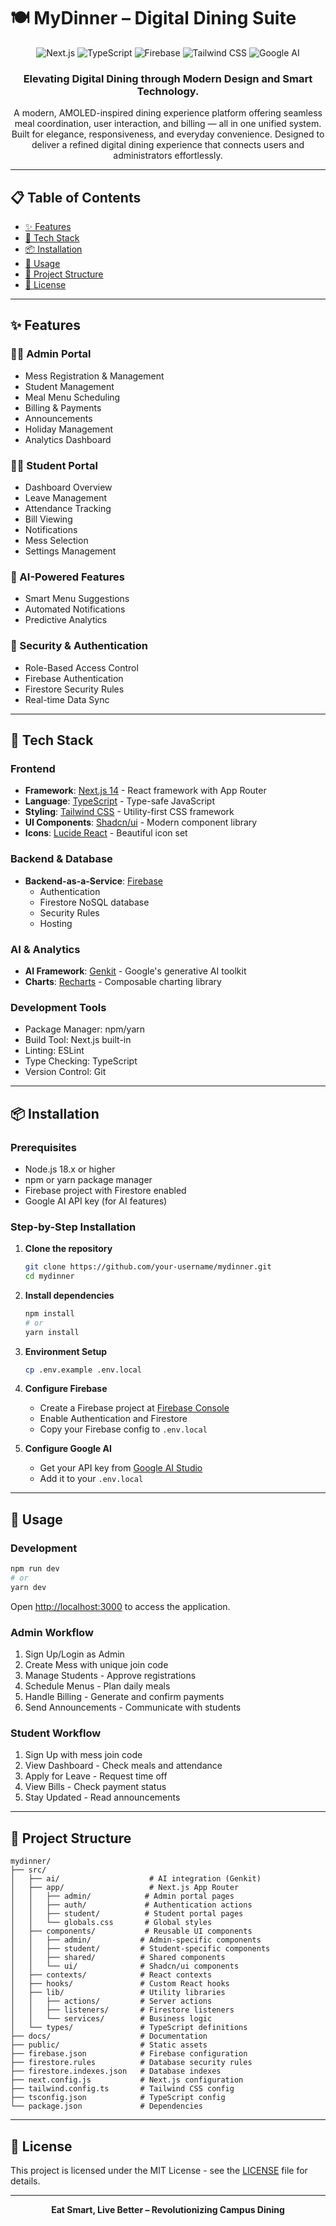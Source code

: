 # 🍽️ MyDinner – Digital Dining Suite

<div align="center">
  <img src="https://img.shields.io/badge/Next.js-000000?style=for-the-badge&logo=next.js&logoColor=white" alt="Next.js" />
  <img src="https://img.shields.io/badge/TypeScript-007ACC?style=for-the-badge&logo=typescript&logoColor=white" alt="TypeScript" />
  <img src="https://img.shields.io/badge/Firebase-FFCA28?style=for-the-badge&logo=firebase&logoColor=black" alt="Firebase" />
  <img src="https://img.shields.io/badge/Tailwind_CSS-38B2AC?style=for-the-badge&logo=tailwind-css&logoColor=white" alt="Tailwind CSS" />
  <img src="https://img.shields.io/badge/Google_AI-4285F4?style=for-the-badge&logo=google&logoColor=white" alt="Google AI" />
</div>

<div align="center">
  <h3>Elevating Digital Dining through Modern Design and Smart Technology.</h3>
  <p>A modern, AMOLED-inspired dining experience platform offering seamless meal coordination, user interaction, and billing — all in one unified system. Built for elegance, responsiveness, and everyday convenience. Designed to deliver a refined digital dining experience that connects users and administrators effortlessly.</p>
</div>

---

## 📋 Table of Contents

- [✨ Features](#-features)
- [🚀 Tech Stack](#-tech-stack)
- [📦 Installation](#-installation)
- [🚀 Usage](#-usage)
- [📁 Project Structure](#-project-structure)
- [📄 License](#-license)

---

## ✨ Features

### 👨‍💼 Admin Portal
- Mess Registration & Management
- Student Management
- Meal Menu Scheduling
- Billing & Payments
- Announcements
- Holiday Management
- Analytics Dashboard

### 👨‍🎓 Student Portal
- Dashboard Overview
- Leave Management
- Attendance Tracking
- Bill Viewing
- Notifications
- Mess Selection
- Settings Management

### 🤖 AI-Powered Features
- Smart Menu Suggestions
- Automated Notifications
- Predictive Analytics

### 🔐 Security & Authentication
- Role-Based Access Control
- Firebase Authentication
- Firestore Security Rules
- Real-time Data Sync

---

## 🚀 Tech Stack

### Frontend
- **Framework**: [Next.js 14](https://nextjs.org/) - React framework with App Router
- **Language**: [TypeScript](https://www.typescriptlang.org/) - Type-safe JavaScript
- **Styling**: [Tailwind CSS](https://tailwindcss.com/) - Utility-first CSS framework
- **UI Components**: [Shadcn/ui](https://ui.shadcn.com/) - Modern component library
- **Icons**: [Lucide React](https://lucide.dev/) - Beautiful icon set

### Backend & Database
- **Backend-as-a-Service**: [Firebase](https://firebase.google.com/)
  - Authentication
  - Firestore NoSQL database
  - Security Rules
  - Hosting

### AI & Analytics
- **AI Framework**: [Genkit](https://genkit.dev/) - Google's generative AI toolkit
- **Charts**: [Recharts](https://recharts.org/) - Composable charting library

### Development Tools
- Package Manager: npm/yarn
- Build Tool: Next.js built-in
- Linting: ESLint
- Type Checking: TypeScript
- Version Control: Git

---

## 📦 Installation

### Prerequisites
- Node.js 18.x or higher
- npm or yarn package manager
- Firebase project with Firestore enabled
- Google AI API key (for AI features)

### Step-by-Step Installation

1. **Clone the repository**
   ```bash
   git clone https://github.com/your-username/mydinner.git
   cd mydinner
   ```

2. **Install dependencies**
   ```bash
   npm install
   # or
   yarn install
   ```

3. **Environment Setup**
   ```bash
   cp .env.example .env.local
   ```

4. **Configure Firebase**
   - Create a Firebase project at [Firebase Console](https://console.firebase.google.com/)
   - Enable Authentication and Firestore
   - Copy your Firebase config to `.env.local`

5. **Configure Google AI**
   - Get your API key from [Google AI Studio](https://makersuite.google.com/app/apikey)
   - Add it to your `.env.local`

---

## 🚀 Usage

### Development
```bash
npm run dev
# or
yarn dev
```

Open [http://localhost:3000](http://localhost:3000) to access the application.

### Admin Workflow
1. Sign Up/Login as Admin
2. Create Mess with unique join code
3. Manage Students - Approve registrations
4. Schedule Menus - Plan daily meals
5. Handle Billing - Generate and confirm payments
6. Send Announcements - Communicate with students

### Student Workflow
1. Sign Up with mess join code
2. View Dashboard - Check meals and attendance
3. Apply for Leave - Request time off
4. View Bills - Check payment status
5. Stay Updated - Read announcements

---

## 📁 Project Structure

```
mydinner/
├── src/
│   ├── ai/                    # AI integration (Genkit)
│   ├── app/                   # Next.js App Router
│   │   ├── admin/            # Admin portal pages
│   │   ├── auth/             # Authentication actions
│   │   ├── student/          # Student portal pages
│   │   └── globals.css       # Global styles
│   ├── components/           # Reusable UI components
│   │   ├── admin/           # Admin-specific components
│   │   ├── student/         # Student-specific components
│   │   ├── shared/          # Shared components
│   │   └── ui/              # Shadcn/ui components
│   ├── contexts/            # React contexts
│   ├── hooks/               # Custom React hooks
│   ├── lib/                 # Utility libraries
│   │   ├── actions/         # Server actions
│   │   ├── listeners/       # Firestore listeners
│   │   └── services/        # Business logic
│   └── types/               # TypeScript definitions
├── docs/                    # Documentation
├── public/                  # Static assets
├── firebase.json            # Firebase configuration
├── firestore.rules          # Database security rules
├── firestore.indexes.json   # Database indexes
├── next.config.js           # Next.js configuration
├── tailwind.config.ts       # Tailwind CSS config
├── tsconfig.json            # TypeScript config
└── package.json             # Dependencies
```

---

## 📄 License

This project is licensed under the MIT License - see the [LICENSE](LICENSE) file for details.

---

<div align="center">
  <p><strong>Eat Smart, Live Better – Revolutionizing Campus Dining</strong></p>
</div>
